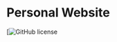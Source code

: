 # Personal Website

 
[![GitHub license](https://img.shields.io/github/license/cotes2020/chirpy-starter.svg?color=blue)

